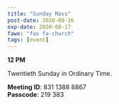```yaml
---
title: "Sunday Mass"
post-date: 2020-08-16
exp-date: 2020-08-17
fawe: "fas fa-church"
tags: [event]
---
```

**12 PM**

Twentieth Sunday in Ordinary Time.

<p class="text-danger"><b>Meeting ID</b>: 831 1388 8867
<br>
<b>Passcode</b>: 219 383
</p>